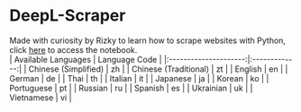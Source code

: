 # DeepL-Scraper
Made with curiosity by Rizky to learn how to scrape websites with Python, click [here](https://colab.research.google.com/drive/1tr2U70jwDelXvnm4l72XrsXqhJGJDHEE?usp=sharing) to access the notebook.  
|  Available Languages  | Language Code |
|:---------------------:|:-------------:|
|  Chinese (Simplified) |       zh      |
| Chinese (Traditional) |       zt      |
|        English        |       en      |
|         German        |       de      |
|          Thai         |       th      |
|        Italian        |       it      |
|        Japanese       |       ja      |
|         Korean        |       ko      |
|       Portuguese      |       pt      |
|        Russian        |       ru      |
|        Spanish        |       es      |
|       Ukrainian       |       uk      |
|       Vietnamese      |       vi      |